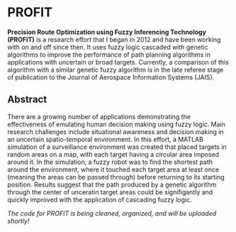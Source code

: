 # PROFIT

<b>Precision Route Optimization using Fuzzy Inferencing Technology (PROFIT)</b> is a research effort that I began in 2012 and have been working with on and off since then. It uses fuzzy logic cascaded with genetic algorithms to improve the performance of path planning algorithms in applications with uncertain or broad targets. Currently, a comparison of this algorithm with a similar genetic fuzzy algorithm is in the late referee stage of publication to the Journal of Aerospace Information Systems (JAIS).

<h2>Abstract</h2>

There are a growing number of applications demonstrating the effectiveness of emulating human decision making using fuzzy logic. Main research challenges include situational awareness and decision making in an uncertain spatio-temporal environment. In this effort, a MATLAB simulation of a surveillance environment was created that placed targets in random areas on a map, with each target having a circular area imposed around it. In the simulation, a fuzzy robot was to find the shortest path around the environment, where it touched each target area at least once (meaning the areas can be passed through) before returning to its starting position. Results suggest that the path produced by a genetic algorithm through the center of unceratin target areas could be signifigantly and quickly improved with the application of cascading fuzzy logic.

<i>The code for PROFIT is being cleaned, organized, and will be uploaded shortly!</i>
